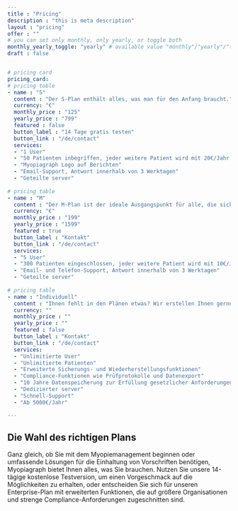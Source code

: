 ```yaml
---
title : "Pricing"
description : "this is meta description"
layout : "pricing"
offer : ""
# you can set only monthly, only yearly, or toggle both
monthly_yearly_toggle: "yearly" # available value "monthly"/"yearly"/"toggle"
draft : false


# pricing card
pricing_card:
# pricing table
- name : "S"
  content : "Der S-Plan enthält alles, was man für den Anfang braucht."
  currency: "€"
  monthly_price : "125"
  yearly_price : "799"
  featured : false
  button_label : "14 Tage gratis testen"
  button_link : "/de/contact"
  services:
  - "1 User"
  - "50 Patienten inbegriffen, jeder weitere Patient wird mit 20€/Jahr berechnet"
  - "Myopiagraph Logo auf Berichten"
  - "Email-Support, Antwort innerhalb von 3 Werktagen"
  - "Geteilte server"
  
# pricing table
- name : "M"
  content : "Der M-Plan ist der ideale Ausgangspunkt für alle, die sich ernsthaft mit dem Thema Myopie auseinandersetzen."
  currency: "€"
  monthly_price : "199"
  yearly_price : "1599"
  featured : true
  button_label : "Kontakt"
  button_link : "/de/contact"
  services:
  - "5 User"
  - "300 Patienten eingeschlossen, jeder weitere Patient wird mit 10€/Jahr berechnet"
  - "Email- und Telefon-Support, Antwort innerhalb von 3 Werktagen"
  - "Geteilte server"
  
# pricing table
- name : "Individuell"
  content : "Ihnen fehlt in den Plänen etwas? Wir erstellen Ihnen gerne ein individuelles Angebot."
  currency: ""
  monthly_price : ""
  yearly_price : ""
  featured : false
  button_label : "Kontakt"
  button_link : "/de/contact"
  services:
  - "Unlimitierte User"
  - "Unlimitierte Patienten"
  - "Erweiterte Sicherungs- und Wiederherstellungsfunktionen"
  - "Compliance-Funktionen wie Prüfprotokolle und Datenexport"
  - "10 Jahre Datenspeicherung zur Erfüllung gesetzlicher Anforderungen"
  - "Dedizierter server"
  - "Schnell-Support"
  - "Ab 5000€/Jahr"

---
```


## Die Wahl des richtigen **Plans**

Ganz gleich, ob Sie mit dem Myopiemanagement beginnen oder umfassende Lösungen für die Einhaltung von Vorschriften benötigen, Myopiagraph bietet Ihnen alles, was Sie brauchen. Nutzen Sie unsere 14-tägige kostenlose Testversion, um einen Vorgeschmack auf die Möglichkeiten zu erhalten, oder entscheiden Sie sich für unseren Enterprise-Plan mit erweiterten Funktionen, die auf größere Organisationen und strenge Compliance-Anforderungen zugeschnitten sind.